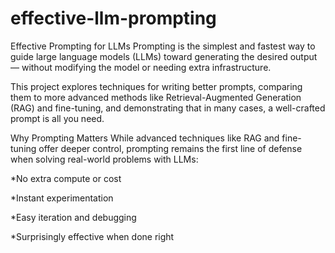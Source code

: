 # effective-llm-prompting

Effective Prompting for LLMs
Prompting is the simplest and fastest way to guide large language models (LLMs) toward generating the desired output — without modifying the model or needing extra infrastructure.

This project explores techniques for writing better prompts, comparing them to more advanced methods like Retrieval-Augmented Generation (RAG) and fine-tuning, and demonstrating that in many cases, a well-crafted prompt is all you need.

 Why Prompting Matters
While advanced techniques like RAG and fine-tuning offer deeper control, prompting remains the first line of defense when solving real-world problems with LLMs:

 *No extra compute or cost

 *Instant experimentation

 *Easy iteration and debugging

 *Surprisingly effective when done right


